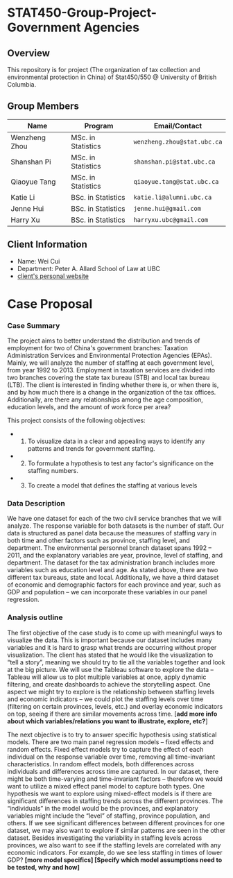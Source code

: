 # STAT450-Group-Project-Government Agencies

## Overview

This repository is for project (The organization of tax collection and environmental protection in China) of Stat450/550 @ University of British Columbia.

## Group Members

|   **Name**     |     **Program**           |    **Email/Contact**              |
|----------------|---------------------------|-----------------------------------|
| Wenzheng Zhou  |    MSc. in Statistics     |    `wenzheng.zhou@stat.ubc.ca`    |
| Shanshan Pi    |    MSc. in Statistics     |    `shanshan.pi@stat.ubc.ca`      |
| Qiaoyue Tang   |    MSc. in Statistics     |    `qiaoyue.tang@stat.ubc.ca`     |
| Katie Li       |    BSc. in Statistics     |    `katie.li@alumni.ubc.ca`       |
| Jenne Hui      |    BSc. in Statistics     |    `jenne.hui@gmail.com`          |
| Harry Xu       |    BSc. in Statistics     |    `harryxu.ubc@gmail.com`        |

## Client Information

- Name: Wei Cui 
- Department: Peter A. Allard School of Law at UBC
- [client's personal website](https://ubc.academia.edu/WeiCui)

# Case Proposal

### Case Summary

The project aims to better understand the distribution and trends of employment for two of China's government branches: Taxation Administration Services and Environmental Protection Agencies (EPAs). Mainly, we will analyze the number of staffing at each government level, from year 1992 to 2013. Employment in taxation services are divided into two branches covering the state tax bureau (STB) and local tax bureau (LTB). The client is interested in finding whether there is, or when there is, and by how much there is a change in the organization of the tax offices. Additionally, are there any relationships among the age composition, education levels, and the amount of work force per area?

This project consists of the following objectives: 
- 1. To visualize data in a clear and appealing ways to identify any patterns and trends for government staffing.  
- 2. To formulate a hypothesis to test any factor's significance on the staffing numbers.
- 3. To create a model that defines the staffing at various levels

### Data Description

We have one dataset for each of the two civil service branches that we will analyze. The response variable for both datasets is the number of staff. Our data is structured as panel data because the measures of staffing vary in both time and other factors such as province, staffing level, and department. The environmental personnel branch dataset spans 1992 – 2011, and the explanatory variables are year, province, level of staffing, and department. The dataset for the tax administration branch includes more variables such as education level and age. As stated above, there are two different tax bureaus, state and local. Additionally, we have a third dataset of economic and demographic factors for each province and year, such as GDP and population – we can incorporate these variables in our panel regression.

### Analysis outline
  
  The first objective of the case study is to come up with meaningful ways to visualize the data. This is important because our dataset includes many variables and it is hard to grasp what trends are occurring without proper visualization. The client has stated that he would like the visualization to “tell a story”, meaning we should try to tie all the variables together and look at the big picture. We will use the Tableau software to explore the data – Tableau will allow us to plot multiple variables at once, apply dynamic filtering, and create dashboards to achieve the storytelling aspect. One aspect we might try to explore is the relationship between staffing levels and economic indicators – we could plot the staffing levels over time (filtering on certain provinces, levels, etc.) and overlay economic indicators on top, seeing if there are similar movements across time.  [**add more info about which variables/relations you want to illustrate, explore, etc?**]
 
 The next objective is to try to answer specific hypothesis using statistical models. There are two main panel regression models – fixed effects and random effects. Fixed effect models try to capture the effect of each individual on the response variable over time, removing all time-invariant characteristics. In random effect models, both differences across individuals and differences across time are captured. In our dataset, there might be both time-varying and time-invariant factors – therefore we would want to utilize a mixed effect panel model to capture both types.  One hypothesis we want to explore using mixed-effect models is if there are significant differences in staffing trends across the different provinces. The “individuals” in the model would be the provinces, and explanatory variables might include the “level” of staffing, province population, and others. If we see significant differences between different provinces for one dataset, we may also want to explore if similar patterns are seen in the other dataset. Besides investigating the variability in staffing levels across provinces, we also want to see if the staffing levels are correlated with any economic indicators. For example, do we see less staffing in times of lower GDP? **[more model specifics] [Specify which model assumptions need to be tested, why and how]**
